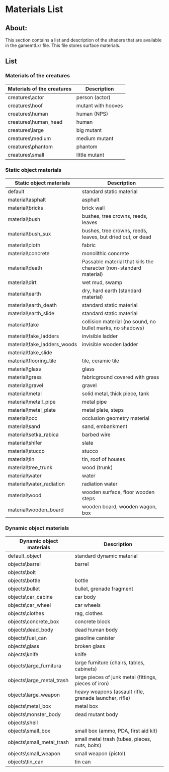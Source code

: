 # Materials List

## About:
This section contains a list and description of the shaders that are available in the gamemtl.xr file. This file stores surface materials.

## List

### Materials of the creatures

| Materials of the creatures | Description |
---|---|
| creatures\actor | person (actor) |
| creatures\hoof | mutant with hooves |
| creatures\human | human (NPS) |
| creatures\human_head | human |
| creatures\large | big mutant |
| creatures\medium | medium mutant |
| creatures\phantom | phantom |
| creatures\small | little mutant |

### Static object materials

| Static object materials | Description |
---|---|
| default | standard static material |
| material\asphalt | asphalt |
| material\bricks | brick wall |
| material\bush | bushes, tree crowns, reeds, leaves |
| material\bush_sux | bushes, tree crowns, reeds, leaves, but dried out, or dead |
| material\cloth | fabric |
| material\concrete | monolithic concrete |
| material\death | Passable material that kills the character (non-standard material) |
| material\dirt | wet mud, swamp |
| material\earth | dry, hard earth (standard material) |
| material\earth_death | standard static material |
| material\earth_slide | standard static material |
| material\fake | collision material (no sound, no bullet marks, no shadows) |
| material\fake_ladders | invisible ladder |
| material\fake_ladders_woods | invisible wooden ladder |
| material\fake_slide |  |
| material\flooring_tile | tile, ceramic tile |
| material\glass | glass |
| material\grass | fabricground covered with grass |
| material\gravel | gravel |
| material\metal | solid metal, thick piece, tank |
| material\metall_pipe | metal pipe |
| material\metal_plate | metal plate, steps |
| material\occ | occlusion geometry material |
| material\sand | sand, embankment |
| material\setka_rabica | barbed wire |
| material\shifer | slate |
| material\stucco | stucco |
| material\tin | tin, roof of houses |
| material\tree_trunk | wood (trunk) |
| material\water | water |
| material\water_radiation | radiation water |
| material\wood | wooden surface, floor wooden steps |
| material\wooden_board | wooden board, wooden wagon, box |


### Dynamic object materials

| Dynamic object materials | Description |
---|---|
| default_object | standard dynamic material |
| objects\barrel | barrel |
| objects\bolt |  |
| objects\bottle | bottle |
| objects\bullet | bullet, grenade fragment |
| objects\car_cabine | car body |
| objects\car_wheel | car wheels |
| objects\clothes | rag, clothes |
| objects\concrete_box | concrete block |
| objects\dead_body | dead human body |
| objects\fuel_can | gasoline canister |
| objects\glass | broken glass |
| objects\knife | knife |
| objects\large_furnitura | large furniture (chairs, tables, cabinets) |
| objects\large_metal_trash | large pieces of junk metal (fittings, pieces of iron) |
| objects\large_weapon | heavy weapons (assault rifle, grenade launcher, rifle) |
| objects\metal_box | metal box |
| objects\monster_body | dead mutant body |
| objects\shell |  |
| objects\small_box | small box (ammo, PDA, first aid kit) |
| objects\small_metal_trash | small metal trash (tubes, pieces, nuts, bolts) |
| objects\small_weapon | small weapon (pistol) |
| objects\tin_can | tin can |
